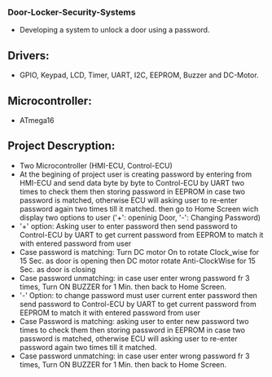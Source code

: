 ### Door-Locker-Security-Systems
* Developing a system to unlock a door using a password.

## Drivers:
* GPIO, Keypad, LCD, Timer, UART, I2C, EEPROM, Buzzer and DC-Motor.

## Microcontroller:
* ATmega16

## Project Descryption:
* Two Microcontroller (HMI-ECU, Control-ECU)
* At the begining of project user is creating password by entering from HMI-ECU and send data byte by byte to Control-ECU by UART two times to check them
then storing password in EEPROM in case two password is matched, otherwise ECU will asking user to re-enter password again two times till it matched.
then go to Home Screen wich display two options to user ('+': openinig Door, '-': Changing Password)
* '+' option: Asking user to enter password then send password to Control-ECU by UART to get current password from EEPROM to match it with entered password from user
* Case password is matching: Turn DC motor On to rotate Clock_wise for 15 Sec. as door is opening
then DC motor rotate Anti-ClockWise for 15 Sec. as door is closing
* Case password unmatching: in case user enter wrong password fr 3 times, Turn ON BUZZER for 1 Min. then back to Home Screen.
* '-' Option: to change password must user current enter password then send password to Control-ECU by UART to get current password from EEPROM to match it with entered password from user
* Case Password is matching: asking user to enter new password two times to check them then storing password in EEPROM in case two password is matched, otherwise ECU will asking user to re-enter password again two times till it matched.
* Case password unmatching: in case user enter wrong password fr 3 times, Turn ON BUZZER for 1 Min. then back to Home Screen.
